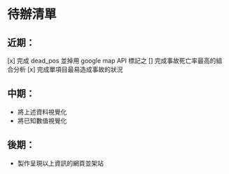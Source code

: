 # 待辦清單
## 近期：
[x] 完成 dead_pos 並掉用 google map API 標記之
[] 完成事故死亡率最高的組合分析
[x] 完成單項目最易造成事故的狀況

## 中期：
* 將上述資料視覺化
* 將已知數值視覺化

## 後期：
* 製作呈現以上資訊的網頁並架站
